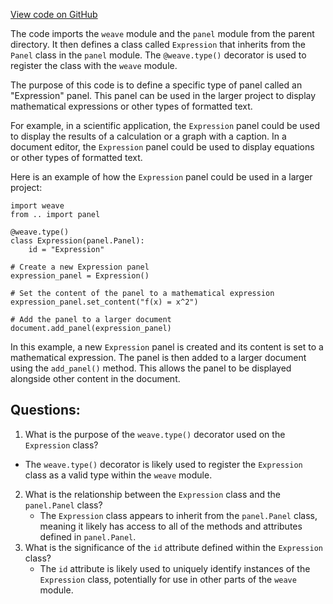 [View code on GitHub](https://github.com/wandb/weave/weave/panels/panel_expression.py)

The code imports the `weave` module and the `panel` module from the parent directory. It then defines a class called `Expression` that inherits from the `Panel` class in the `panel` module. The `@weave.type()` decorator is used to register the class with the `weave` module.

The purpose of this code is to define a specific type of panel called an "Expression" panel. This panel can be used in the larger project to display mathematical expressions or other types of formatted text. 

For example, in a scientific application, the `Expression` panel could be used to display the results of a calculation or a graph with a caption. In a document editor, the `Expression` panel could be used to display equations or other types of formatted text.

Here is an example of how the `Expression` panel could be used in a larger project:

```
import weave
from .. import panel

@weave.type()
class Expression(panel.Panel):
    id = "Expression"

# Create a new Expression panel
expression_panel = Expression()

# Set the content of the panel to a mathematical expression
expression_panel.set_content("f(x) = x^2")

# Add the panel to a larger document
document.add_panel(expression_panel)
```

In this example, a new `Expression` panel is created and its content is set to a mathematical expression. The panel is then added to a larger document using the `add_panel()` method. This allows the panel to be displayed alongside other content in the document.
## Questions: 
 1. What is the purpose of the `weave.type()` decorator used on the `Expression` class?
   - The `weave.type()` decorator is likely used to register the `Expression` class as a valid type within the `weave` module.
2. What is the relationship between the `Expression` class and the `panel.Panel` class?
   - The `Expression` class appears to inherit from the `panel.Panel` class, meaning it likely has access to all of the methods and attributes defined in `panel.Panel`.
3. What is the significance of the `id` attribute defined within the `Expression` class?
   - The `id` attribute is likely used to uniquely identify instances of the `Expression` class, potentially for use in other parts of the `weave` module.